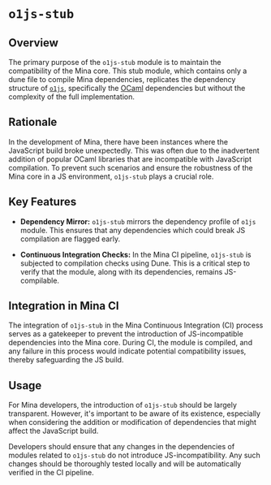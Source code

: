 # `o1js-stub` 

## Overview

The primary purpose of the `o1js-stub` module is to maintain the compatibility of the Mina core. This stub module, which contains only a dune file to compile Mina dependencies, replicates the dependency structure of [`o1js`](https://github.com/o1-labs/o1js), specifically the [OCaml](https://github.com/o1-labs/o1js-bindings/blob/main/ocaml/lib/dune) dependencies but without the complexity of the full implementation.

## Rationale

In the development of Mina, there have been instances where the JavaScript build broke unexpectedly. This was often due to the inadvertent addition of popular OCaml libraries that are incompatible with JavaScript compilation. To prevent such scenarios and ensure the robustness of the Mina core in a JS environment, `o1js-stub` plays a crucial role.

## Key Features

- **Dependency Mirror:** `o1js-stub` mirrors the dependency profile of `o1js` module. This ensures that any dependencies which could break JS compilation are flagged early.
  
- **Continuous Integration Checks:** In the Mina CI pipeline, `o1js-stub` is subjected to compilation checks using Dune. This is a critical step to verify that the module, along with its dependencies, remains JS-compilable.

## Integration in Mina CI

The integration of `o1js-stub` in the Mina Continuous Integration (CI) process serves as a gatekeeper to prevent the introduction of JS-incompatible dependencies into the Mina core. During CI, the module is compiled, and any failure in this process would indicate potential compatibility issues, thereby safeguarding the JS build.

## Usage

For Mina developers, the introduction of `o1js-stub` should be largely transparent. However, it's important to be aware of its existence, especially when considering the addition or modification of dependencies that might affect the JavaScript build.

Developers should ensure that any changes in the dependencies of modules related to `o1js-stub` do not introduce JS-incompatibility. Any such changes should be thoroughly tested locally and will be automatically verified in the CI pipeline.

